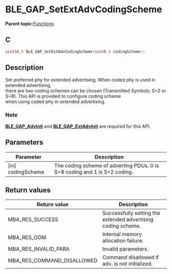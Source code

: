 # BLE\_GAP\_SetExtAdvCodingScheme

**Parent topic:**[Functions](GUID-D235316A-5434-4ADA-AEF5-10D073D0126B.md)

## C

```c
uint16_t BLE_GAP_SetExtAdvCodingScheme(uint8_t codingScheme);
```

## Description

Set preferred phy for extended advertising. When coded phy is used in extended advertising,<br />there are two coding schemes can be chosen \(Transmitted Symbols: S=2 or S=8\). This API is provided to configure coding scheme<br />when using coded phy in extended advertising.

### Note

**[BLE\_GAP\_AdvInit](GUID-474E0E7B-1467-44AA-851C-0291A9269F9D.md)** and **[BLE\_GAP\_ExtAdvInit](GUID-F5762AE4-DAC6-4A98-B46E-0FAFD2E158CD.md)** are required for this API.

## Parameters

|Parameter|Description|
|---------|-----------|
|\[in\] codingScheme|The coding scheme of adverting PDUs. 0 is S=8 coding and 1 is S=2 coding.|

## Return values

|Return value|Description|
|------------|-----------|
|MBA\_RES\_SUCCESS|Successfully setting the extended advertising coding scheme.|
|MBA\_RES\_OOM|Internal memory allocation failure.|
|MBA\_RES\_INVALID\_PARA|Invalid parameters.|
|MBA\_RES\_COMMAND\_DISALLOWED|Command disallowed if adv. is not initialized.|

